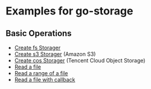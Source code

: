 # Examples for go-storage

## Basic Operations

- [Create fs Storager](new_fs.go)
- [Create s3 Storager](new_s3.go) (Amazon S3)
- [Create cos Storager](new_cos.go) (Tencent Cloud Object Storage)
- [Read a file](read.go)
- [Read a range of a file](read.go)
- [Read a file with callback](read.go)
